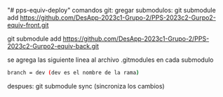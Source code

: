"# pps-equiv-deploy" 
comandos git:
gregar submodulos:
git submodule add https://github.com/DesApp-2023c1-Grupo-2/PPS-2023c2-Gurpo2-equiv-front.git

git submodule add https://github.com/DesApp-2023c1-Grupo-2/PPS-2023c2-Gurpo2-equiv-back.git

se agrega las siguiente linea al archivo .gitmodules en cada submodulo
```sh
branch = dev (dev es el nombre de la rama)
```
despues:
git submodule sync (sincroniza los cambios)
